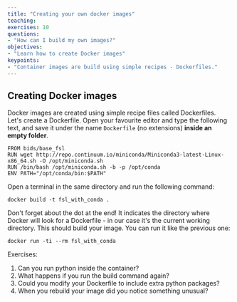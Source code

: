 ```yaml
---
title: "Creating your own docker images"
teaching:
exercises: 10
questions:
- "How can I build my own images?"
objectives:
- "Learn how to create Docker images"
keypoints:
- "Container images are build using simple recipes - Dockerfiles."
---
```


## Creating Docker images

Docker images are created using simple recipe files called Dockerfiles. Let's create a Dockerfile. Open your favourite editor and type the following text, and save it under the name `Dockerfile` (no extensions) **inside an empty folder**.

```
FROM bids/base_fsl
RUN wget http://repo.continuum.io/miniconda/Miniconda3-latest-Linux-x86_64.sh -O /opt/miniconda.sh
RUN /bin/bash /opt/miniconda.sh -b -p /opt/conda
ENV PATH="/opt/conda/bin:$PATH"
```

Open a terminal in the same directory and run the following command:

`docker build -t fsl_with_conda .`

Don't forget about the dot at the end! It indicates the directory where Docker will look for a Dockerfile - in our case it's the current working directory. This should build your image. You can run it like the previous one:

`docker run -ti --rm fsl_with_conda`

Exercises:

1. Can you run python inside the container?
2. What happens if you run the build command again?
3. Could you modify your Dockerfile to include extra python packages?
4. When you rebuild your image did you notice something unusual?
